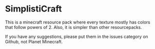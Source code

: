 # SimplistiCraft
This is a minecraft resource pack where every texture mostly has colors that follow powers of 2. Also, it is simpler than other resourcepacks.

If you have any suggestions, please put them in the issues category on Github, not Planet Minecraft.
